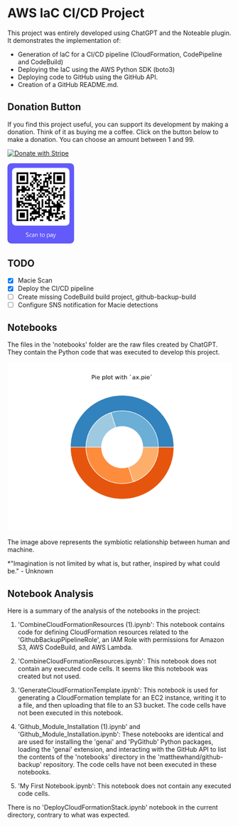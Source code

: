 
# AWS IaC CI/CD Project

This project was entirely developed using ChatGPT and the Noteable plugin. It demonstrates the implementation of:

- Generation of IaC for a CI/CD pipeline (CloudFormation, CodePipeline and CodeBuild)
- Deploying the IaC using the AWS Python SDK  (boto3)
- Deploying code to GitHub using the GitHub API.
- Creation of a GitHub README.md.

## Donation Button

If you find this project useful, you can support its development by making a donation. Think of it as buying me a coffee. Click on the button below to make a donation. You can choose an amount between 1 and 99.

[![Donate with Stripe](https://img.shields.io/badge/Donate%20with-Stripe-blue.svg)](https://buy.stripe.com/00g14peASeEd7xCcMM)

<img src="https://github.com/matthewhand/stripe-payment/raw/main/qr_00g14peASeEd7xCcMM.png" width="150" />

## TODO

- [x] Macie Scan
- [x] Deploy the CI/CD pipeline
- [ ] Create missing CodeBuild build project, github-backup-build
- [ ] Configure SNS notification for Macie detections

## Notebooks

The files in the 'notebooks' folder are the raw files created by ChatGPT. They contain the Python code that was executed to develop this project.

![Human AI Conflict](https://github.com/matthewhand/stripe-payment/raw/main/human_ai_conflict.png)

The image above represents the symbiotic relationship between human and machine.

*"Imagination is not limited by what is, but rather, inspired by what could be." - Unknown


## Notebook Analysis

Here is a summary of the analysis of the notebooks in the project:

1. 'CombineCloudFormationResources (1).ipynb': This notebook contains code for defining CloudFormation resources related to the 'GithubBackupPipelineRole', an IAM Role with permissions for Amazon S3, AWS CodeBuild, and AWS Lambda.

2. 'CombineCloudFormationResources.ipynb': This notebook does not contain any executed code cells. It seems like this notebook was created but not used.

3. 'GenerateCloudFormationTemplate.ipynb': This notebook is used for generating a CloudFormation template for an EC2 instance, writing it to a file, and then uploading that file to an S3 bucket. The code cells have not been executed in this notebook.

4. 'Github_Module_Installation (1).ipynb' and 'Github_Module_Installation.ipynb': These notebooks are identical and are used for installing the 'genai' and 'PyGithub' Python packages, loading the 'genai' extension, and interacting with the GitHub API to list the contents of the 'notebooks' directory in the 'matthewhand/github-backup' repository. The code cells have not been executed in these notebooks.

5. 'My First Notebook.ipynb': This notebook does not contain any executed code cells.

There is no 'DeployCloudFormationStack.ipynb' notebook in the current directory, contrary to what was expected.
